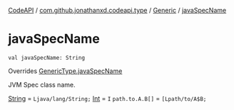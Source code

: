 [CodeAPI](../../index.md) / [com.github.jonathanxd.codeapi.type](../index.md) / [Generic](index.md) / [javaSpecName](.)

# javaSpecName

`val javaSpecName: String`

Overrides [GenericType.javaSpecName](../-generic-type/java-spec-name.md)

JVM Spec class name.

[String](#) = `Ljava/lang/String;`
[Int](#) = `I`
`path.to.A.B[]` = `[Lpath/to/A$B;`

